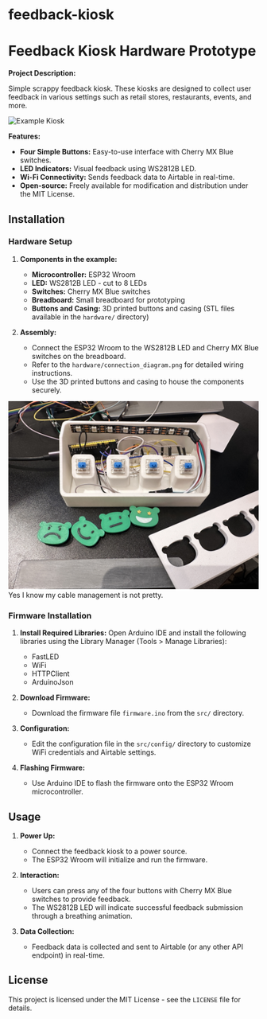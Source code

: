 # feedback-kiosk

# Feedback Kiosk Hardware Prototype

**Project Description:**

Simple scrappy feedback kiosk. These kiosks are designed to collect user feedback in various settings such as retail stores, restaurants, events, and more.

![Example Kiosk](./images/kiosk.jpg)

**Features:**

- **Four Simple Buttons:** Easy-to-use interface with Cherry MX Blue switches.
- **LED Indicators:** Visual feedback using WS2812B LED.
- **Wi-Fi Connectivity:** Sends feedback data to Airtable in real-time.
- **Open-source:** Freely available for modification and distribution under the MIT License.


## Installation

### Hardware Setup

1. **Components in the example:**
   - **Microcontroller:** ESP32 Wroom
   - **LED:** WS2812B LED - cut to 8 LEDs
   - **Switches:** Cherry MX Blue switches
   - **Breadboard:** Small breadboard for prototyping
   - **Buttons and Casing:** 3D printed buttons and casing (STL files available in the `hardware/` directory)

2. **Assembly:**
   - Connect the ESP32 Wroom to the WS2812B LED and Cherry MX Blue switches on the breadboard.
   - Refer to the `hardware/connection_diagram.png` for detailed wiring instructions.
   - Use the 3D printed buttons and casing to house the components securely.


![disassembled](./images/disassembled.jpg)
Yes I know my cable management is not pretty.

### Firmware Installation

1. **Install Required Libraries:**
   Open Arduino IDE and install the following libraries using the Library Manager (Tools > Manage Libraries):
   - FastLED
   - WiFi
   - HTTPClient
   - ArduinoJson

2. **Download Firmware:**
   - Download the firmware file `firmware.ino` from the `src/` directory.

3. **Configuration:**
   - Edit the configuration file in the `src/config/` directory to customize WiFi credentials and Airtable settings.

4. **Flashing Firmware:**
   - Use Arduino IDE to flash the firmware onto the ESP32 Wroom microcontroller.

## Usage

1. **Power Up:**
   - Connect the feedback kiosk to a power source.
   - The ESP32 Wroom will initialize and run the firmware.

2. **Interaction:**
   - Users can press any of the four buttons with Cherry MX Blue switches to provide feedback.
   - The WS2812B LED will indicate successful feedback submission through a breathing animation.

3. **Data Collection:**
   - Feedback data is collected and sent to Airtable (or any other API endpoint) in real-time.


## License

This project is licensed under the MIT License - see the `LICENSE` file for details.
